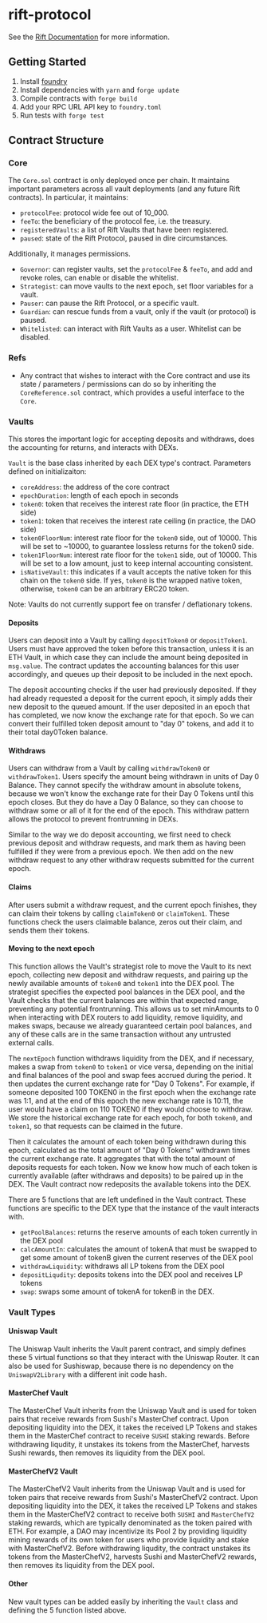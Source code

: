 # rift-protocol

See the [Rift Documentation](https://docs.rift.finance/protocol-overview/smart-contract-overview) for more information.

## Getting Started

1. Install [foundry](https://github.com/gakonst/foundry#installation)
2. Install dependencies with `yarn` and `forge update`
3. Compile contracts with `forge build`
4. Add your RPC URL API key to `foundry.toml`
5. Run tests with `forge test`

## Contract Structure

### Core

The `Core.sol` contract is only deployed once per chain. It maintains important parameters across all vault deployments (and any future Rift contracts). In particular, it maintains:

- `protocolFee`: protocol wide fee out of 10_000.
- `feeTo`: the beneficiary of the protocol fee, i.e. the treasury.
- `registeredVaults`: a list of Rift Vaults that have been registered.
- `paused`: state of the Rift Protocol, paused in dire circumstances.

Additionally, it manages permissions.

- `Governor`: can register vaults, set the `protocolFee` & `feeTo`, and add and revoke roles, can enable or disable the whitelist.
- `Strategist`: can move vaults to the next epoch, set floor variables for a vault.
- `Pauser`: can pause the Rift Protocol, or a specific vault.
- `Guardian`: can rescue funds from a vault, only if the vault (or protocol) is paused.
- `Whitelisted`: can interact with Rift Vaults as a user. Whitelist can be disabled.

### Refs

- Any contract that wishes to interact with the Core contract and use its state / parameters / permissions can do so by inheriting the `CoreReference.sol` contract, which provides a useful interface to the `Core`.

### Vaults

This stores the important logic for accepting deposits and withdraws, does the accounting for returns, and interacts with DEXs.

`Vault` is the base class inherited by each DEX type's contract. Parameters defined on initializaiton:

- `coreAddress`: the address of the core contract
- `epochDuration`: length of each epoch in seconds
- `token0`: token that receives the interest rate floor (in practice, the ETH side)
- `token1`: token that receives the interest rate ceiling (in practice, the DAO side)
- `token0FloorNum`: interest rate floor for the `token0` side, out of 10000. This will be set to ~10000, to guarantee lossless returns for the token0 side.
- `token1FloorNum`: interest rate floor for the `token1` side, out of 10000. This will be set to a low amount, just to keep internal accounting consistent.
- `isNativeVault`: this indicates if a vault accepts the native token for this chain on the `token0` side. If yes, `token0` is the wrapped native token, otherwise, `token0` can be an arbitrary ERC20 token.

Note: Vaults do not currently support fee on transfer / deflationary tokens.

#### Deposits

Users can deposit into a Vault by calling `depositToken0` or `depositToken1`. Users must have approved the token before this transaction, unless it is an ETH Vault, in which case they can include the amount being deposited in `msg.value`. The contract updates the accounting balances for this user accordingly, and queues up their deposit to be included in the next epoch.

The deposit accounting checks if the user had previously deposited. If they had already requested a deposit for the current epoch, it simply adds their new deposit to the queued amount. If the user deposited in an epoch that has completed, we now know the exchange rate for that epoch. So we can convert their fulfilled token deposit amount to "day 0" tokens, and add it to their total day0Token balance.

#### Withdraws

Users can withdraw from a Vault by calling `withdrawToken0` or `withdrawToken1`. Users specify the amount being withdrawn in units of Day 0 Balance. They cannot specify the withdraw amount in absolute tokens, because we won't know the exchange rate for their Day 0 Tokens until this epoch closes. But they do have a Day 0 Balance, so they can choose to withdraw some or all of it for the end of the epoch. This withdraw pattern allows the protocol to prevent frontrunning in DEXs.

Similar to the way we do deposit accounting, we first need to check previous deposit and withdraw requests, and mark them as having been fulfilled if they were from a previous epoch. We then add on the new withdraw request to any other withdraw requests submitted for the current epoch.

#### Claims

After users submit a withdraw request, and the current epoch finishes, they can claim their tokens by calling `claimToken0` or `claimToken1`. These functions check the users claimable balance, zeros out their claim, and sends them their tokens.

#### Moving to the next epoch

This function allows the Vault's strategist role to move the Vault to its next epoch, collecting new deposit and withdraw requests, and pairing up the newly available amounts of `token0` and `token1` into the DEX pool. The strategist specifies the expected pool balances in the DEX pool, and the Vault checks that the current balances are within that expected range, preventing any potential frontrunning. This allows us to set minAmounts to 0 when interacting with DEX routers to add liquidity, remove liquidity, and makes swaps, because we already guaranteed certain pool balances, and any of these calls are in the same transaction without any untrusted external calls.

The `nextEpoch` function withdraws liquidity from the DEX, and if necessary, makes a swap from `token0` to `token1` or vice versa, depending on the initial and final balances of the pool and swap fees accrued during the period. It then updates the current exchange rate for "Day 0 Tokens". For example, if someone deposited 100 TOKEN0 in the first epoch when the exchange rate was 1:1, and at the end of this epoch the new exchange rate is 10:11, the user would have a claim on 110 TOKEN0 if they would choose to withdraw. We store the historical exchange rate for each epoch, for both `token0`, and `token1`, so that requests can be claimed in the future.

Then it calculates the amount of each token being withdrawn during this epoch, calculated as the total amount of "Day 0 Tokens" withdrawn times the current exchange rate. It aggregates that with the total amount of deposits requests for each token. Now we know how much of each token is currently available (after withdraws and deposits) to be paired up in the DEX. The Vault contract now redeposits the available tokens into the DEX.

There are 5 functions that are left undefined in the Vault contract. These functions are specific to the DEX type that the instance of the vault interacts with.

- `getPoolBalances`: returns the reserve amounts of each token currently in the DEX pool
- `calcAmountIn`: calculates the amount of tokenA that must be swapped to get some amount of tokenB given the current reserves of the DEX pool
- `withdrawLiquidity`: withdraws all LP tokens from the DEX pool
- `depositLiqudity`: deposits tokens into the DEX pool and receives LP tokens
- `swap`: swaps some amount of tokenA for tokenB in the DEX.

### Vault Types

#### Uniswap Vault

The Uniswap Vault inherits the Vault parent contract, and simply defines these 5 virtual functions so that they interact with the Uniswap Router. It can also be used for Sushiswap, because there is no dependency on the `UniswapV2Library` with a different init code hash.

#### MasterChef Vault

The MasterChef Vault inherits from the Uniswap Vault and is used for token pairs that receive rewards from Sushi's MasterChef contract. Upon depositing liquidity into the DEX, it takes the received LP Tokens and stakes them in the MasterChef contract to receive `SUSHI` staking rewards. Before withdrawing liqudity, it unstakes its tokens from the MasterChef, harvests Sushi rewards, then removes its liquidity from the DEX pool.

#### MasterChefV2 Vault

The MasterChefV2 Vault inherits from the Uniswap Vault and is used for token pairs that receive rewards from Sushi's MasterChefV2 contract. Upon depositing liquidity into the DEX, it takes the received LP Tokens and stakes them in the MasterChefV2 contract to receive both `SUSHI` and `MasterChefV2` staking rewards, which are typically denominated as the token paired with ETH. For example, a DAO may incentivize its Pool 2 by providing liquidity mining rewards of its own token for users who provide liquidity and stake with MasterChefV2. Before withdrawing liqudity, the contract unstakes its tokens from the MasterChefV2, harvests Sushi and MasterChefV2 rewards, then removes its liquidity from the DEX pool.

#### Other

New vault types can be added easily by inheriting the `Vault` class and defining the 5 function listed above.
